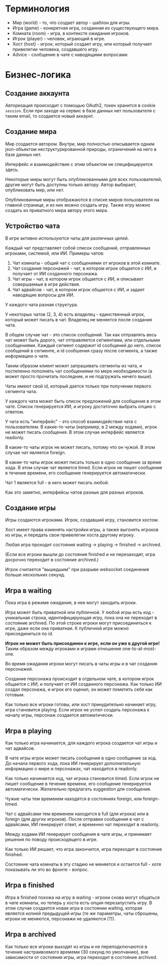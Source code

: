 # Терминология

- Мир (world) - то, что создает автор - шаблон для игры.
- Игра (game) - конкретная игра, созданная из существующего мира.
- Комната (room) - игра, в контексте ожидания игроков.
- Игрок (player) - человек, играющий в игре.
- Хост (host) - игрок, который создает игру, или который получает привелегии человека, создавшего игру.
- Advice - сообщение в чате с наводящими вопросами.

# Бизнес-логика

## Создание аккаунта

Авторизация происходит с помощью OAuth2, токен хранится в cookie `session`.
Если при заходе на сервис в базе данных нет пользователя с таким email, то создается новый аккаунт.

## Создание мира

Мир создается автором. Внутри, мир полностью описывается одним json-объектом
неструктурированной природы, ограничений на него в базе данных нет.

Интерфейс и взаимодействие с этим объектом не специфицируется здесь.

Некоторые миры могут быть опубликованными для всех пользователей, другие могут быть
доступны только автору. Автор выбирает, опубликовать мир, или нет.

Опубликованные миры отображаются в списке миров пользователя на главной странице,
и из них можно создать игру. Также игру можно создать из приватного мира автору этого мира.

## Устройство чата

В игре активно используются чаты для различных целей.

Каждый чат представляет собой список сообщений, отправленных игроками, системой, или ИИ.
Примеры чатов:
1. Чат комнаты - общий чат с сообщениями от игроков в этой комнате.
2. Чат создания персонажей - чат, в котором игрок общается с ИИ, и получает от ИИ созданного персонажа.
3. Чат игры - чат, в котором игрок общается с ИИ, и описывает совершаемые в игре действия.
4. Чат адвайсов - чат, в котором игрок общается с ИИ, и задает наводящие вопросы для ИИ.

У каждого чата разная структура.

У некоторых чатов (2, 3, 4) есть владелец - единственный игрок, который может писать в чат.
Владелец не меняется после создания чата.

В общем случае чат - это список сообщений. Так как отправлять весь чат может быть дорого,
чат отправляется сегментами, или отдельными сообщениями. Каждый сегмент содержит id сообщений 
до него, список сообщений в сегменте, и id сообшения сразу после сегмента, а также информацию о чате.

Таким образом клиент может запрашивать сегменты из чата, и постепенно пополнять чат сообщениями
по мере необходимости (а может просто прочитать последние, и не подгружать ничего выше).

Чаты имеют свой id, который дается только при получении первого сегмента чата.

У каждого чата может быть список предложений для сообщения в этом чате.
Список генерируется ИИ, и игроку достаточно выбрать опцию с ответом.

У чата есть "интерфейс" - это способ взаимодействия чата с пользователем.
В какие-то чаты (например, в 2 между ходами), игрок не может писать сообщения. В этом
случае интерфейс является readonly.

В какие-то чаты игрок не может писать, потому что он чужой. В этом случае чат является foreign.

В какие-то чаты игрок может писать только в одно сообщение за время хода.
В этом случае чат является timed. Если игрок не пишет сообщение в течение времени,
его сообщение генерируется автоматически.

Чат 1 является full - в него может писать любой.

Как это заметно, интерфейсы чатов разные для разных игроков.

## Создание игры

Игры создаются игроками. Игрок, создавший игру, становится хостом.

Хост имеет права изменять настройки игры, а также выгонять игроков из игры, и
передать свои привелегии хоста другому игроку.

Любая игра проходит состояния waiting -> playing -> finished -> archived.

(Если все игроки вышли до состояния finished и не перезаходят, игра досрочно переходит в состояние archived.)

Игрок считается "вышедшим" при разрыве websocket соединения больше нескольких секунд.

## Игра в waiting

Пока игра в режиме ожидания, в нее могут заходить игроки.

Игра может быть приватной или публичной. У любой игры есть код - уникальная строка,
идентифицирующая игру, пока она не переходит в состояние archived.
По этой строке игроки могут присоединиться к игре, даже если она приватная.
К публичной игре можно присоединиться по id.

**Игрок не может быть присоединен к игре, если он уже в другой игре!**
Таким образом между игроками и играми отношение one-to-at-most-one.

Во время ожидания игроки могут писать в чаты игры и в чат создания персонажей.

Создание персонажа происходит в отдельном чате, в котором игрок общается с ИИ,
и получает от ИИ созданного персонажа. Как только ИИ создал персонажа, и игрок
его оценил, он может пометить себя как готовым.

Как только все игроки готовы, или хост принудительно начинает игру, игра становится playing.
Если игрок не успел создать персонажа к началу игры, персонаж создается автоматически.

## Игра в playing

Как только игра начинается, для каждого игрока создается чат игры и чат адвайсов.

В чате игры игрок может писать сообщения в одно сообщение за ход. До начала первого хода,
пока ИИ генерирует дополнительную информацию о мире и персонажах, чат находится в readonly.

Как только начинается ход, чат игрока становится timed. Если игрок не пишет сообщение в течение времени,
его сообщение генерируется автоматически. Желательно предлагать suggestion для сообщения.

Чужие чаты тем временем находятся в состояниях foreign, или foreign-timed.

Чат с адвайсами тем временем находится в full (для игрока) или в foreign (для других игроков).
После отправки сообщения в чат с адвайсами, ИИ генерирует ответ, и временно чат переходит в readonly.

Между ходами ИИ генерирует сообщения в чате игры, и принимает решения по поводу происходящего в игре.

Как только ИИ решает, что игра закончится, игра переходит в состояние finished.

Состояние чата комнаты в эту стадию не меняется и остается full - хотя показывать ли это во фронте - вопрос.

## Игра в finished

Игра в finished похожа на игру в waiting - игроки снова могут общаться в чате комнаты,
но теперь у хоста есть опция перезапустить игру. В этом случае создается новая игра в состоянии waiting,
которая является копией предыдущей игры (те же параметры, чаты сброшены, игроки не меняются, персонажи не удаляются (?)).

## Игра в archived

Как только все игроки выходят из игры и не переподключаются в течение настраивоемого времеми (30 секунд по умолчанию),
вне зависимости от состояния игры, игра переходит в состояние archived.
